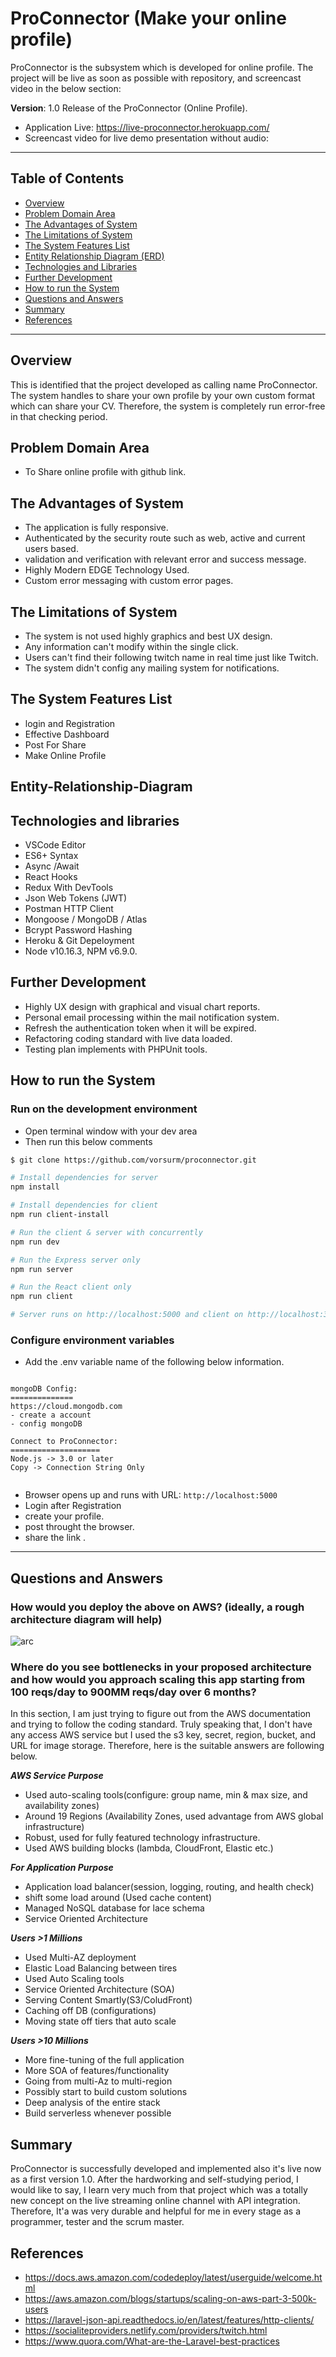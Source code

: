 # ProConnector (Make your online profile)

ProConnector is the subsystem which is developed for online profile. The project will be live as soon as possible with repository, and screencast video in the below section:

**Version**: 1.0 Release of the ProConnector (Online Profile).

-   Application Live: https://live-proconnector.herokuapp.com/
-   Screencast video for live demo presentation without audio:
    <!-- <a href="https://www.useloom.com/share/5e7a93bd7aa64fc7b55a33b70b19a0e8"><img src="screencast_video.jpg" border="10" alt="SEV_System_Live_Demo" width="560" height="315" /></a> -->

---

## Table of Contents

-   [Overview](#overview)
-   [Problem Domain Area](#problem-Domain-Area)
-   [The Advantages of System](#The-Advantages-of-System)
-   [The Limitations of System](#The-Limitations-of-System)
-   [The System Features List](#system-features-list)
-   [Entity Relationship Diagram (ERD)](#Entity-Relationship-Diagram)
-   [Technologies and Libraries](#technologies-and-libraries)
-   [Further Development](#further-development)
-   [How to run the System](#how-to-run-the-system)
-   [Questions and Answers](#questions-and-answers)
-   [Summary](#summary)
-   [References](#references)

---

## Overview

This is identified that the project developed as calling name ProConnector. The system handles to share your own profile by your own custom format which can share your CV. Therefore, the system is completely run error-free in that checking period.

## Problem Domain Area

-   To Share online profile with github link.

## The Advantages of System

-   The application is fully responsive.
-   Authenticated by the security route such as web, active and current users based.
-   validation and verification with relevant error and success message.
-   Highly Modern EDGE Technology Used.
-   Custom error messaging with custom error pages.

## The Limitations of System

-   The system is not used highly graphics and best UX design.
-   Any information can't modify within the single click.
-   Users can't find their following twitch name in real time just like Twitch.
-   The system didn't config any mailing system for notifications.

## The System Features List

-   login and Registration
-   Effective Dashboard
-   Post For Share
-   Make Online Profile

## Entity-Relationship-Diagram

<!-- ![arc](erd_diagram.jpg?raw=true 'ERD_Diagram') -->

## Technologies and libraries

-   VSCode Editor
-   ES6+ Syntax
-   Async /Await
-   React Hooks
-   Redux With DevTools
-   Json Web Tokens (JWT)
-   Postman HTTP Client
-   Mongoose / MongoDB / Atlas
-   Bcrypt Password Hashing
-   Heroku & Git Depeloyment
-   Node v10.16.3, NPM v6.9.0.

## Further Development

-   Highly UX design with graphical and visual chart reports.
-   Personal email processing within the mail notification system.
-   Refresh the authentication token when it will be expired.
-   Refactoring coding standard with live data loaded.
-   Testing plan implements with PHPUnit tools.

## How to run the System

### Run on the development environment

-   Open terminal window with your dev area
-   Then run this below comments

```sh
$ git clone https://github.com/vorsurm/proconnector.git

# Install dependencies for server
npm install

# Install dependencies for client
npm run client-install

# Run the client & server with concurrently
npm run dev

# Run the Express server only
npm run server

# Run the React client only
npm run client

# Server runs on http://localhost:5000 and client on http://localhost:3000

```

### Configure environment variables

-   Add the .env variable name of the following below information.

```

mongoDB Config:
==============
https://cloud.mongodb.com
- create a account
- config mongoDB

Connect to ProConnector:
====================
Node.js -> 3.0 or later
Copy -> Connection String Only


```

-   Browser opens up and runs with URL: `http://localhost:5000`
-   Login after Registration
-   create your profile.
-   post throught the browser.
-   share the link .

---

## Questions and Answers

### How would you deploy the above on AWS? (ideally, a rough architecture diagram will help)

![arc](aws_deploy_diagram.jpg?raw=true 'Architecture')

### Where do you see bottlenecks in your proposed architecture and how would you approach scaling this app starting from 100 reqs/day to 900MM reqs/day over 6 months?

In this section, I am just trying to figure out from the AWS documentation and trying to follow the coding standard. Truly speaking that, I don't have any access AWS service but I used the s3 key, secret, region, bucket, and URL for image storage. Therefore, here is the suitable answers are following below.

**_AWS Service Purpose_**

-   Used auto-scaling tools(configure: group name, min & max size, and availability zones)
-   Around 19 Regions (Availability Zones, used advantage from AWS global infrastructure)
-   Robust, used for fully featured technology infrastructure.
-   Used AWS building blocks (lambda, CloudFront, Elastic etc.)

**_For Application Purpose_**

-   Application load balancer(session, logging, routing, and health check)
-   shift some load around (Used cache content)
-   Managed NoSQL database for lace schema
-   Service Oriented Architecture

**_Users >1 Millions_**

-   Used Multi-AZ deployment
-   Elastic Load Balancing between tires
-   Used Auto Scaling tools
-   Service Oriented Architecture (SOA)
-   Serving Content Smartly(S3/ColudFront)
-   Caching off DB (configurations)
-   Moving state off tiers that auto scale

**_Users >10 Millions_**

-   More fine-tuning of the full application
-   More SOA of features/functionality
-   Going from multi-Az to multi-region
-   Possibly start to build custom solutions
-   Deep analysis of the entire stack
-   Build serverless whenever possible

## Summary

ProConnector is successfully developed and implemented also it's live now as a first version 1.0. After the hardworking and self-studying period, I would like to say, I learn very much from that project which was a totally new concept on the live streaming online channel with API integration. Therefore, It'a was very durable and helpful for me in every stage as a programmer, tester and the scrum master.

## References

-   https://docs.aws.amazon.com/codedeploy/latest/userguide/welcome.html
-   https://aws.amazon.com/blogs/startups/scaling-on-aws-part-3-500k-users
-   https://laravel-json-api.readthedocs.io/en/latest/features/http-clients/
-   https://socialiteproviders.netlify.com/providers/twitch.html
-   https://www.quora.com/What-are-the-Laravel-best-practices
